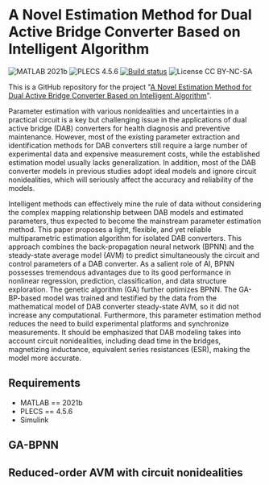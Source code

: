 # A Novel Estimation Method for Dual Active Bridge Converter Based on Intelligent Algorithm
![MATLAB 2021b](https://img.shields.io/badge/MATLAB-2021b-blue.svg?style=plastic)
![PLECS 4.5.6](https://img.shields.io/badge/PLECS-4.5.6-green.svg?style=plastic)
[![Build status](https://ci.appveyor.com/api/projects/status/8msiklxfbhlnsmxp/branch/master?svg=true)](https://ci.appveyor.com/project/TadasBaltrusaitis/openface/branch/master)
![License CC BY-NC-SA](https://img.shields.io/badge/license-CC_BY--NC--SA--green.svg?style=plastic)

This is a GitHub repository for the project "[A Novel Estimation Method for Dual Active Bridge Converter Based on Intelligent Algorithm](https://)".

Parameter estimation with various nonidealities and uncertainties in a practical circuit is a key but challenging issue in the applications of dual active bridge (DAB) converters for health diagnosis and preventive maintenance. However, most of the existing parameter extraction and identification methods for DAB converters still require a large number of experimental data and expensive measurement costs, while the established estimation model usually lacks generalization. In addition, most of the DAB converter models in previous studies adopt ideal models and ignore circuit nonidealities, which will seriously affect the accuracy and reliability of the models.

Intelligent methods can effectively mine the rule of data without considering the complex mapping relationship between DAB models and estimated parameters, thus expected to become the mainstream parameter estimation method. This paper proposes a light, flexible, and yet reliable multiparametric estimation algorithm for isolated DAB converters. This approach combines the back-propagation neural network (BPNN)  and the steady-state average model (AVM) to predict simultaneously the circuit and control parameters of a DAB converter. As a salient role of AI, BPNN possesses tremendous advantages due to its good performance in nonlinear regression, prediction, classification, and data structure exploration. The genetic algorithm (GA) further optimizes BPNN. The GA-BP-based model was trained and testified by the data from the mathematical model of DAB converter steady-state AVM, so it did not increase any computational. Furthermore, this parameter estimation method reduces the need to build experimental platforms and synchronize measurements. It should be emphasized that DAB modeling takes into account circuit nonidealities, including dead time in the bridges, magnetizing inductance, equivalent series resistances (ESR), making the model more accurate. 

## Requirements
- MATLAB == 2021b
- PLECS == 4.5.6
- Simulink

## GA-BPNN

## Reduced-order AVM with circuit nonidealities

